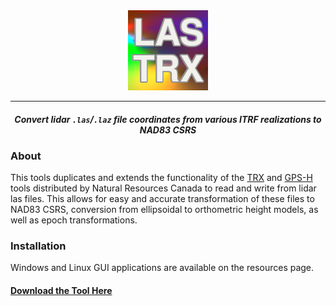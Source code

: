 <div align="center">
    <img src="las_trx/resources/las-trx.png" alt="LAS-TRX">
</div>

___

<div align="center">
   <h4><i>Convert lidar <code>.las</code>/<code>.laz</code> file coordinates from various ITRF realizations to NAD83 CSRS</i></h4>
</div>

### About

This tools duplicates and extends the functionality of the [TRX](https://webapp.geod.nrcan.gc.ca/geod/tools-outils/trx.php) and
[GPS-H](https://webapp.geod.nrcan.gc.ca/geod/tools-outils/gpsh.php) tools distributed by Natural Resources Canada to read and
write from lidar las files. This allows for easy and accurate transformation of these files to NAD83 CSRS, conversion from
ellipsoidal to orthometric height models, as well as epoch transformations.

### Installation

Windows and Linux GUI applications are available on the resources page.

#### [Download the Tool Here](https://github.com/tayden/LAS-TRX/releases)
